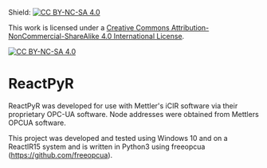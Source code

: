 Shield: [![CC BY-NC-SA 4.0][cc-by-nc-sa-shield]][cc-by-nc-sa]

This work is licensed under a
[Creative Commons Attribution-NonCommercial-ShareAlike 4.0 International License][cc-by-nc-sa].

[![CC BY-NC-SA 4.0][cc-by-nc-sa-image]][cc-by-nc-sa]

[cc-by-nc-sa]: http://creativecommons.org/licenses/by-nc-sa/4.0/
[cc-by-nc-sa-image]: https://licensebuttons.net/l/by-nc-sa/4.0/88x31.png
[cc-by-nc-sa-shield]: https://img.shields.io/badge/License-CC%20BY--NC--SA%204.0-lightgrey.svg

# ReactPyR

ReactPyR was developed for use with Mettler's iCIR software via their proprietary OPC-UA software. Node addresses were obtained from Mettlers OPCUA software. 

This project was developed and tested using Windows 10 and on a ReactIR15 system and is written in Python3 using freeopcua (https://github.com/freeopcua). 




